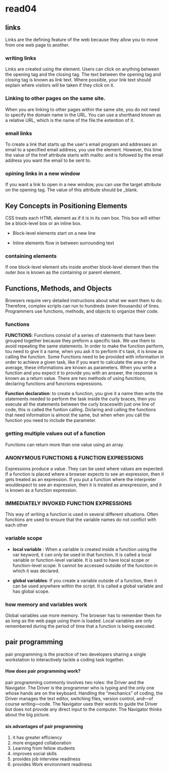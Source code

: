 # read04

## links
Links are the defining feature of the web because they allow you to move from one web page to another.

### writing links 

Links are created using the <a> element. Users can click on anything between the opening <a> tag and the closing </a> tag. The text between the opening <a> tag and closing </a> tag is known as link text. Where possible, your link text should explain where visitors will be taken if they click on it.

### Linking to other pages on the same site.
When you are linking to other pages within the same site, you do not need to specify the domain name in the URL. You can use a shorthand known as a relative URL, which is the name of the file.the extention of it.

### email links
 To create a link that starts up the user's email program and addresses an email to a specified email address, you use the <a> element. However, this time the value of the href attribute starts with mailto: and is followed by the email address you want the email to be sent to.

 ###  **opining links in a new window**

If you want a link to open in a new window, you can use the target attribute on the opening <a> tag. The value of this attribute should be _blank.

## Key Concepts in Positioning Elements

CSS treats each HTML element as if it is in its own box. This box will either be a block-level box or an inline box.

* Block-level elements start on a new line

* Inline elements flow in between surrounding text

### containing elements

If one block-level element sits inside another block-level element then the outer box is known as the containing or parent element.

## Functions, Methods, and Objects

Browsers require very detailed instructions about what we want them to do. Therefore, complex scripts can run to hundreds (even thousands) of lines. Programmers use functions, methods, and objects to organize their code.

### functions

**FUNCTIONS**:
Functions consist of a series of statements that have been grouped together because they preform a specific task. We use them to avoid repeating the same statements. In order to make the function perform, tou need to give it a name, when you ask it to perform it's task, it is know as calling the function. Some Functions need to be provided with information in order to achieve a given task, like if you want to calculate the area or the average, these informations are known as parameters. When you write a function and you expect it to provide you with an answer, the response is known as a return value. There are two methods of using functions, declaring functions and funcrions expressions.

**Function declaration**:
to create a function, you give it a name then write the statements needed to perform the task inside the curly braces, then you execute all the statements between the curly braceswith just one line of code, this is called the funtion calling. Diclaring and calling the functions that need information is almost the same, but when when you call the function you need to include the parameter.

### getting multiple values out of a function

Functions can return more than one value using an array. 

### ANONYMOUS FUNCTIONS & FUNCTION EXPRESSIONS

Expressions produce a value. They can be used where values are expected. If a function is placed where a browser expects to see an expression, then it gets treated as an expression. If you put a function where the interpreter wouldexpect to see an expression, then it is treated as anexpression, and it is known as a function expression.

### IMMEDIATELY INVOKED FUNCTION EXPRESSIONS
This way of writing a function is used in several different situations. Often functions are used to ensure that the variable names do not conflict with each other

### variable scope

* **local variable** : When a variable is created inside a function using the var keyword, it can only be used in that function. It is called a local variable or function-level variable. It is said to have local scope or function-level scope. It cannot be accessed outside of the function in which it was declared.

* **global variables**: If you create a variable outside of a function, then it can be used anywhere within the script. It is called a global variable and has global scope.

### how memory and variables work

Global variables use more memory. The browser has to remember them for as long as the web page using them is loaded. Local variables are only remembered during the period of time that a function is being executed.

## pair programming
pair programming is the practice of two developers sharing a single workstation to interactively tackle a coding task together.

#### **How does pair programming work?**

pair programming commonly involves two roles: the Driver and the Navigator. The Driver is the programmer who is typing and the only one whose hands are on the keyboard. Handling the “mechanics” of coding, the Driver manages the text editor, switching files, version control, and—of course writing—code. The Navigator uses their words to guide the Driver but does not provide any direct input to the computer. The Navigator thinks about the big picture.

#### **six advantages of pair programming**

1. it has greater efficiency 
2. more engaged collaboration
3. Learning from fellow students
4. improves social skills
5. provides job interview readiness
6. provides Work environment readiness


